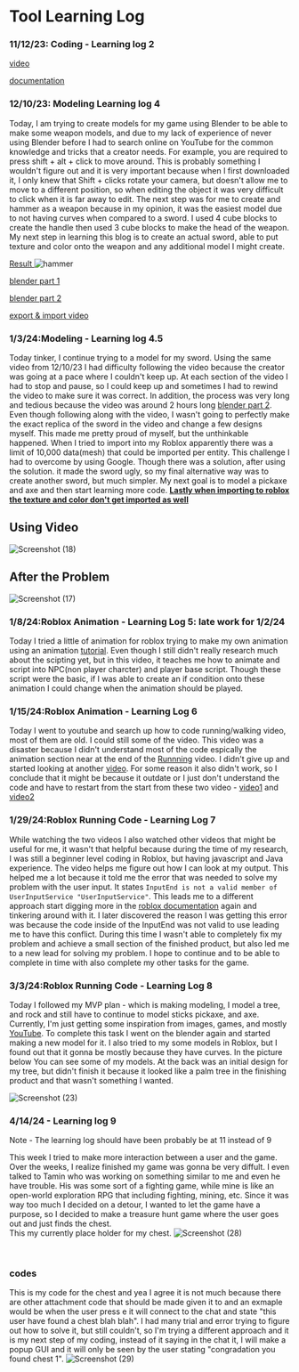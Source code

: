 # Tool Learning Log
### 11/12/23: Coding - Learning log 2

[video](https://www.youtube.com/watch?t=5309&v=1srFmjt1Ib0&feature=youtu.be)

[documentation](https://create.roblox.com/docs/tutorials)


### 12/10/23: Modeling Learning log 4
Today, I am trying to create models for my game using Blender to be able to make some weapon models, and due to my lack of experience of never using Blender before I had to search online on YouTube for the common knowledge and tricks that a creator needs. For example, you are required to press shift + alt + click to move around. This is probably something I wouldn't figure out and it is very important because when I first downloaded it, I only knew that Shift + clicks rotate your camera, but doesn't allow me to move to a different position, so when editing the object it was very difficult to click when it is far away to edit. The next step was for me to create and hammer as a weapon because in my opinion, it was the easiest model due to not having curves when compared to a sword. I used 4 cube blocks to create the handle then used 3 cube blocks to make the head of the weapon. My next step in learning this blog is to create an actual sword, able to put texture and color onto the weapon and any additional model I might create.

<ins> Result </ins>
![hammer](https://github.com/jimingz9380/apcsa-freedom-project/assets/91745086/0f26da84-1544-4b5f-ae99-bb519c6b7a62)

[blender part 1](https://www.youtube.com/watch?v=98qKfdJRzr0)

[blender part 2](https://www.youtube.com/watch?v=xr1lgLAragg)

[export & import video](https://www.youtube.com/watch?v=vbXVLmSpQe4)

### 1/3/24:Modeling - Learning log 4.5 
Today tinker, I continue trying to a model for my sword. Using the same video from 12/10/23 I had difficulty following the video because the creator was going at a pace where I couldn't keep up. At each section of the video I had to stop and pause, so I could keep up and sometimes I had to rewind the video to make sure it was correct. In addition, the process was very long and tedious because the video was around 2 hours long [blender part 2](https://www.youtube.com/watch?v=xr1lgLAragg). Even though following along with the video, I wasn't going to perfectly make the exact replica of the sword in the video and change a few designs myself. This made me pretty proud of myself, but the unthinkable happened. When I tried to import into my Roblox apparently there was a limit of 10,000 data(mesh) that could be imported per entity. This challenge I had to overcome by using Google. Though there was a solution, after using the solution. it made the sword ugly, so my final alternative way was to create another sword, but much simpler. My next goal is to model a pickaxe and axe and then start learning more code. **<ins>Lastly when importing to roblox the texture and color don't get imported as well</ins>**


## Using Video
![Screenshot (18)](https://github.com/jimingz9380/apcsa-freedom-project/assets/91745086/7e13ae8e-a56e-499b-9661-0b26ddeda042)

## After the Problem
![Screenshot (17)](https://github.com/jimingz9380/apcsa-freedom-project/assets/91745086/c7fee1ef-a978-4902-9b3e-656aec6ae448)

### 1/8/24:Roblox Animation - Learning Log 5: late work for 1/2/24
Today I tried a little of animation for roblox trying to make my own animation using an animation [tutorial](https://www.bing.com/videos/riverview/relatedvideo?q=how+to+make+animation+in+roblox+studios&mid=AFCAE11AAE636ECAA926AFCAE11AAE636ECAA926&FORM=VIRE). Even though  I still didn't really research much about the scipting yet, but in this video, it teaches me how to animate and script into NPC(non player charcter) and player base script. Though these script were the basic, if I was able to create an if condition onto these animation I could change when the animation should be played.

### 1/15/24:Roblox Animation - Learning Log 6
Today I went to youtube and search up how to code running/walking video, most of them are old. I could still some of the video. This video was a disaster because I didn't understand most of the code espically the animation section near at the end of the [Runnning](https://www.youtube.com/watch?v=MiuCUWrN4mI) video. I didn't give up and started looking at another [video](https://www.youtube.com/watch?v=Sulk01JX3QI). For some reason it also didn't work, so I conclude that it might be because it outdate or I just don't understand the code and have to restart from the start from these two video - [video1](https://www.bing.com/videos/riverview/relatedvideo?q=learning+lua+20min&mid=B551C9D4D47E6CD2B51AB551C9D4D47E6CD2B51A&FORM=VIRE) and [video2](https://www.youtube.com/watch?v=ZEMFMuNesyM)


### 1/29/24:Roblox Running Code - Learning Log 7
While watching the two videos I also watched other videos that might be useful for me, it wasn't that helpful because during the time of my research, I was still a beginner level coding in Roblox, but having javascript and Java experience. The video helps me figure out how I can look at my output. This helped me a lot because it told me the error that was needed to solve my problem with the user input. It states `InputEnd is not a valid member of UserInputService "UserInputService"`. This leads me to a different approach start digging more in the [roblox documentation](https://create.roblox.com/docs/en-us/reference/engine/classes/Humanoid#Running) again and tinkering around with it. I later discovered the reason I was getting this error was because the code inside of the InputEnd was not valid to use leading me to have this conflict. During this time I wasn't able to completely fix my problem and achieve a small section of the finished product, but also led me to a new lead for solving my problem. I hope to continue and to be able to complete in time with also complete my other tasks for the game.


### 3/3/24:Roblox Running Code - Learning Log 8
Today I followed my MVP plan - which is making modeling, I model a tree, and rock and still have to continue to model sticks pickaxe, and axe. Currently, I'm just getting some inspiration from images, games, and mostly [YouTube](https://create.roblox.com/docs/en-us/reference/engine/classes/Humanoid#Running). To complete this task I went on the blender again and started making a new model for it. I also tried to my some models in Roblox, but I found out that it gonna be mostly because they have curves. In the picture below You can see some of my models. At the back was an initial design for my tree, but didn't finish it because it looked like a palm tree in the finishing product and that wasn't something I wanted. 

![Screenshot (23)](https://github.com/jimingz9380/apcsa-freedom-project/assets/91745086/f7f0d95d-0a00-413f-819c-fa9209bf8fb5)



### 4/14/24 - Learning log 9 
Note - The learning log should have been probably be at 11 instead of 9 
<br>

This week I tried to make more interaction between a user and the game. Over the weeks, I realize finished my game was gonna be very diffult. I even talked to Tamin who was working on something similar to me and even he have trouble. His was some sort of a fighting game, while mine is like an open-world exploration RPG that including fighting, mining, etc. Since it was way too much I decided on a detour, I wanted to let the game have a purpose, so I decided to make a treasure hunt game where the user goes out and just finds the chest.
<br> 
This my currently place holder for my chest.
![Screenshot (28)](https://github.com/jimingz9380/apcsa-freedom-project/assets/91745086/48c4a924-33a3-4a30-bd40-8e7d62394ca7)

<br>

### codes 
This is my code for the chest and yea I agree it is not much because there are other attachment code that should be made given it to and an exmaple would be when the user press e it will connect to the chat and state "this user have found a chest blah blah". I had many trial and error trying to figure out how to solve it, but still couldn't, so I'm trying a different approach and it is my next step of my coding, instead of it saying in the chat it, I will make a popup GUI and it will only be seen by the user stating "congradation you found chest 1".
![Screenshot (29)](https://github.com/jimingz9380/apcsa-freedom-project/assets/91745086/a04c35b0-11f4-4064-9814-8a33dfc5f4cf)
